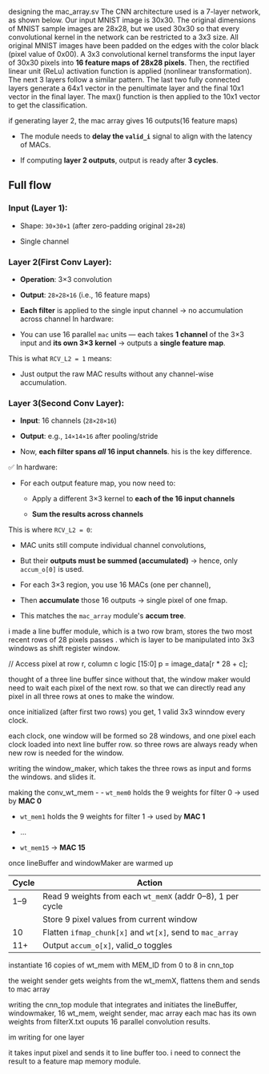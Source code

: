designing the mac_array.sv
The CNN architecture used is a 7-layer network, as shown below. Our input MNIST image is 30x30. The original dimensions of MNIST sample images are 28x28, but we used 30x30 so that every convolutional kernel in the network can be restricted to a 3x3 size. All original MNIST images have been padded on the edges with the color black (pixel value of 0x00). A 3x3 convolutional kernel transforms the input layer of 30x30 pixels into **16 feature maps of 28x28 pixels**. Then, the rectified linear unit (ReLu) activation function is applied (nonlinear transformation). The next 3 layers follow a similar pattern. The last two fully connected layers generate a 64x1 vector in the penultimate layer and the final 10x1 vector in the final layer. The max() function is then applied to the 10x1 vector to get the classification.

if generating layer 2, the mac array gives 16 outputs(16 feature maps)

- The module needs to **delay the `valid_i`** signal to align with the latency of MACs.
    
- If computing **layer 2 outputs**, output is ready after **3 cycles**.

## Full flow
### **Input (Layer 1):**

- Shape: `30×30×1` (after zero-padding original `28×28`)
    
- Single channel

### **Layer 2(First Conv Layer):**

- **Operation**: 3×3 convolution
    
- **Output**: `28×28×16` (i.e., 16 feature maps)
    
- **Each filter** is applied to the single input channel → no accumulation across channel
In hardware:

- You can use 16 parallel `mac` units — each takes **1 channel** of the 3×3 input and **its own 3×3 kernel** → outputs a **single feature map**.
    

This is what `RCV_L2 = 1` means:

- Just output the raw MAC results without any channel-wise accumulation.
### **Layer 3(Second Conv Layer):**

- **Input**: 16 channels (`28×28×16`)
    
- **Output**: e.g., `14×14×16` after pooling/stride
    
- Now, **each filter spans _all_ 16 input channels**.
his is the key difference.

✅ In hardware:

- For each output feature map, you now need to:
    
    - Apply a different 3×3 kernel to **each of the 16 input channels**
        
    - **Sum the results across channels**
        

This is where `RCV_L2 = 0`:

- MAC units still compute individual channel convolutions,
    
- But their **outputs must be summed (accumulated)** → hence, only `accum_o[0]` is used.

- For each 3×3 region, you use 16 MACs (one per channel),
    
- Then **accumulate** those 16 outputs → single pixel of one fmap.
    
- This matches the `mac_array` module's **accum tree**.

i made a line buffer module, which is a two row bram, stores the two most recent rows of 28 pixels passes . which is layer to be manipulated into 3x3 windows as shift register window.

// Access pixel at row r, column c
logic [15:0] p = image_data[r * 28 + c];

thought of a three line buffer since without that, the window maker would need to wait each pixel of the next row. so that we can directly read any pixel in all three rows at ones to make the window.

once initialized (after first two rows) you get, 1 valid 3x3 winndow every clock.

each clock, one window will be formed so 28 windows, and one pixel each clock loaded into next line buffer row. so three rows are always ready when new row is needed for the window.


writing the window_maker, which takes the three rows as input and forms the windows. and slides it. 

making the conv_wt_mem - - `wt_mem0` holds the 9 weights for filter 0 → used by **MAC 0**
    
- `wt_mem1` holds the 9 weights for filter 1 → used by **MAC 1**
    
- ...
    
- `wt_mem15` → **MAC 15**

once lineBuffer and windowMaker are warmed up
 

|Cycle|Action|
|---|---|
|1–9|Read 9 weights from each `wt_memX` (addr 0–8), 1 per cycle|
||Store 9 pixel values from current window|
|10|Flatten `ifmap_chunk[x]` and `wt[x]`, send to `mac_array`|
|11+|Output `accum_o[x]`, valid_o toggles|

instantiate 16 copies of wt_mem with MEM_ID from 0 to 8 in cnn_top

the weight sender gets weights from the wt_memX, flattens them and sends to mac array

writing the cnn_top module that integrates and initiates the lineBuffer, windowmaker, 16 wt_mem, weight sender, mac array
each mac has its own weights from filterX.txt
ouputs 16 parallel convolution results.

im writing for one layer

it takes input pixel and sends it to line buffer too. i need to connect the result to a feature map memory module.

